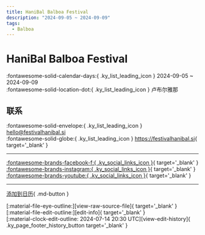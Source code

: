 ```yaml
---
title: HaniBal Balboa Festival
description: "2024-09-05 ~ 2024-09-09"
tags:
  - Balboa
---
```


# HaniBal Balboa Festival 

:fontawesome-solid-calendar-days:{ .ky_list_leading_icon } 2024-09-05 ~ 2024-09-09  
:fontawesome-solid-location-dot:{ .ky_list_leading_icon } 卢布尔雅那  

## 联系

:fontawesome-solid-envelope:{ .ky_list_leading_icon } <hello@festivalhanibal.si>  
:fontawesome-solid-globe:{ .ky_list_leading_icon } <https://festivalhanibal.si>{ target='_blank' }  

---

 [:fontawesome-brands-facebook-f:{ .ky_social_links_icon }](https://www.facebook.com/festivalhanibal){ target='_blank' } [:fontawesome-brands-instagram:{ .ky_social_links_icon }](https://instagram.com/festivalhanibal){ target='_blank' } [:fontawesome-brands-youtube:{ .ky_social_links_icon }](https://youtube.com/@balboafestivalhanibal9598){ target='_blank' }

---

[添加到日历](https://swing.news/ics/zh-Hans/2024/si/haniBal-balboa-festival-2024.ics){ .md-button }

<div class="ky_page_footer" markdown>
<div class="ky_page_footer_trailing" markdown="span">
[:material-file-eye-outline:][view-raw-source-file]{ target='_blank' }
[:material-file-edit-outline:][edit-info]{ target='_blank' }
</div>
<div class="ky_page_footer_leading" markdown="span">
[:material-clock-edit-outline: 2024-07-14 20:30 UTC][view-edit-history]{ .ky_page_footer_history_button target='_blank' }
</div>
</div>

[view-raw-source-file]: https://github.com/swingdance/events/blob/main/2024/si/haniBal-balboa-festival-2024.json "查看原始源文件"
[edit-info]: https://github.com/swingdance/events/issues/new?assignees=&labels=update+event&projects=&template=03-update_entity.yml&title=%5B2024%2Fsi%5D%20HaniBal%20Balboa%20Festival&region=si&year=2024&id=haniBal-balboa-festival-2024&name=HaniBal%20Balboa%20Festival&org_id= "编辑信息"

[view-edit-history]: https://github.com/swingdance/events/commits/main/2024/si/haniBal-balboa-festival-2024.json "查看编辑历史"
